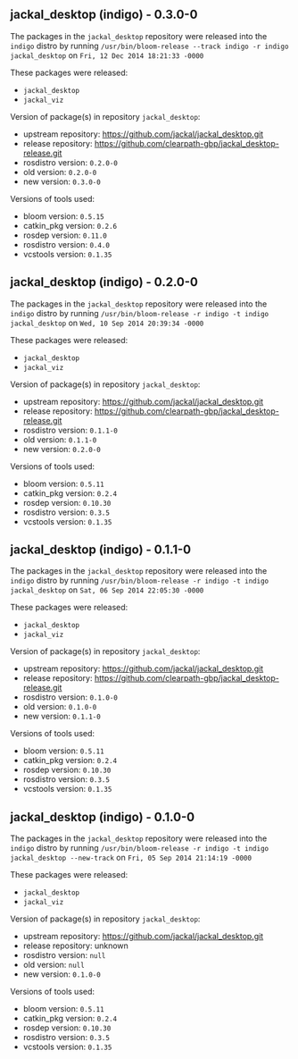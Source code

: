 ## jackal_desktop (indigo) - 0.3.0-0

The packages in the `jackal_desktop` repository were released into the `indigo` distro by running `/usr/bin/bloom-release --track indigo -r indigo jackal_desktop` on `Fri, 12 Dec 2014 18:21:33 -0000`

These packages were released:
- `jackal_desktop`
- `jackal_viz`

Version of package(s) in repository `jackal_desktop`:
- upstream repository: https://github.com/jackal/jackal_desktop.git
- release repository: https://github.com/clearpath-gbp/jackal_desktop-release.git
- rosdistro version: `0.2.0-0`
- old version: `0.2.0-0`
- new version: `0.3.0-0`

Versions of tools used:
- bloom version: `0.5.15`
- catkin_pkg version: `0.2.6`
- rosdep version: `0.11.0`
- rosdistro version: `0.4.0`
- vcstools version: `0.1.35`


## jackal_desktop (indigo) - 0.2.0-0

The packages in the `jackal_desktop` repository were released into the `indigo` distro by running `/usr/bin/bloom-release -r indigo -t indigo jackal_desktop` on `Wed, 10 Sep 2014 20:39:34 -0000`

These packages were released:
- `jackal_desktop`
- `jackal_viz`

Version of package(s) in repository `jackal_desktop`:
- upstream repository: https://github.com/jackal/jackal_desktop.git
- release repository: https://github.com/clearpath-gbp/jackal_desktop-release.git
- rosdistro version: `0.1.1-0`
- old version: `0.1.1-0`
- new version: `0.2.0-0`

Versions of tools used:
- bloom version: `0.5.11`
- catkin_pkg version: `0.2.4`
- rosdep version: `0.10.30`
- rosdistro version: `0.3.5`
- vcstools version: `0.1.35`


## jackal_desktop (indigo) - 0.1.1-0

The packages in the `jackal_desktop` repository were released into the `indigo` distro by running `/usr/bin/bloom-release -r indigo -t indigo jackal_desktop` on `Sat, 06 Sep 2014 22:05:30 -0000`

These packages were released:
- `jackal_desktop`
- `jackal_viz`

Version of package(s) in repository `jackal_desktop`:
- upstream repository: https://github.com/jackal/jackal_desktop.git
- release repository: https://github.com/clearpath-gbp/jackal_desktop-release.git
- rosdistro version: `0.1.0-0`
- old version: `0.1.0-0`
- new version: `0.1.1-0`

Versions of tools used:
- bloom version: `0.5.11`
- catkin_pkg version: `0.2.4`
- rosdep version: `0.10.30`
- rosdistro version: `0.3.5`
- vcstools version: `0.1.35`


## jackal_desktop (indigo) - 0.1.0-0

The packages in the `jackal_desktop` repository were released into the `indigo` distro by running `/usr/bin/bloom-release -r indigo -t indigo jackal_desktop --new-track` on `Fri, 05 Sep 2014 21:14:19 -0000`

These packages were released:
- `jackal_desktop`
- `jackal_viz`

Version of package(s) in repository `jackal_desktop`:
- upstream repository: https://github.com/jackal/jackal_desktop.git
- release repository: unknown
- rosdistro version: `null`
- old version: `null`
- new version: `0.1.0-0`

Versions of tools used:
- bloom version: `0.5.11`
- catkin_pkg version: `0.2.4`
- rosdep version: `0.10.30`
- rosdistro version: `0.3.5`
- vcstools version: `0.1.35`


